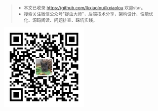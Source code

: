 > - 本文已收录 https://github.com/lkxiaolou/lkxiaolou 欢迎star。
> - 搜索关注微信公众号"捉虫大师"，后端技术分享，架构设计、性能优化、源码阅读、问题排查、踩坑实践。

![捉虫大师](./qrcode_small.jpg)